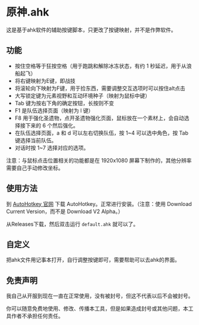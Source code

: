# 原神.ahk

这是基于ahk软件的辅助按键脚本，只更改了按键映射，并不是作弊软件。

## 功能

* 按住空格等于狂按空格（用于跑跳和解除冰冻状态，有约 1 秒延迟，用于从浪船起飞）
* 将右键映射为E键，即战技
* 将滚轮向下映射为F键，用于捡东西，需要调整交互选项时可以按住alt点击
* 大写锁定键为元素视野和互动环境种子（映射为鼠标中键）
* Tab 键为按右下角的确定按钮，长按则不变
* F1 是队伍选择页面（映射为 l 键）
* F8 用于强化圣遗物，点开圣遗物强化页面，鼠标放在一个素材上，会自动选择接下来的 6 个然后强化。
* 在队伍选择页面，a 和 d 可以左右切换队伍，按 1~4 可以选中角色，按 Tab 键选择当前队伍。
* 对话时按 1~7 选择对应的选项。

注意：与鼠标点击位置相关的功能都是在 1920x1080 屏幕下制作的，其他分辨率需要自己手动修改坐标。

## 使用方法

到 [AutoHotkey 官网](https://www.autohotkey.com/) 下载 AutoHotkey。正常进行安装。（注意：使用 Download Current Version，而不是 Download V2 Alpha。）

从Releases下载，然后双击运行 `default.ahk` 就可以了。

## 自定义

把ahk文件用记事本打开，自行调整按键即可，需要帮助可以去ahk的界面。

## 免责声明

我自己从开服到现在一直在正常使用，没有被封号，但这不代表以后不会被封号。

你可以随意免费地使用、修改、传播本工具，但是如果造成封号或其他问题，本工具作者不承担任何责任。

